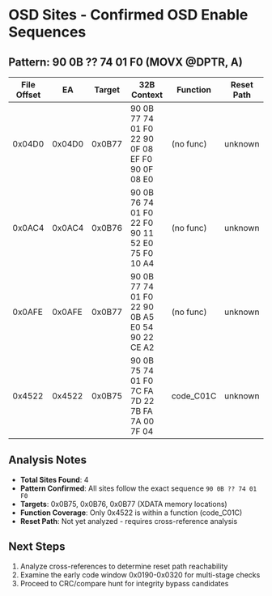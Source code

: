# OSD Sites - Confirmed OSD Enable Sequences

## Pattern: 90 0B ?? 74 01 F0 (MOVX @DPTR, A)

| File Offset | EA | Target | 32B Context | Function | Reset Path |
|-------------|----|---------|-------------|----------|------------|
| 0x04D0 | 0x04D0 | 0x0B77 | 90 0B 77 74 01 F0 22 90 0F 08 EF F0 90 0F 08 E0 | (no func) | unknown |
| 0x0AC4 | 0x0AC4 | 0x0B76 | 90 0B 76 74 01 F0 22 F0 90 11 52 E0 75 F0 10 A4 | (no func) | unknown |
| 0x0AFE | 0x0AFE | 0x0B77 | 90 0B 77 74 01 F0 22 90 0B A5 E0 54 90 22 CE A2 | (no func) | unknown |
| 0x4522 | 0x4522 | 0x0B75 | 90 0B 75 74 01 F0 7C FA 7D 22 7B FA 7A 00 7F 04 | code_C01C | unknown |

## Analysis Notes

- **Total Sites Found**: 4
- **Pattern Confirmed**: All sites follow the exact sequence `90 0B ?? 74 01 F0`
- **Targets**: 0x0B75, 0x0B76, 0x0B77 (XDATA memory locations)
- **Function Coverage**: Only 0x4522 is within a function (code_C01C)
- **Reset Path**: Not yet analyzed - requires cross-reference analysis

## Next Steps

1. Analyze cross-references to determine reset path reachability
2. Examine the early code window 0x0190-0x0320 for multi-stage checks
3. Proceed to CRC/compare hunt for integrity bypass candidates
